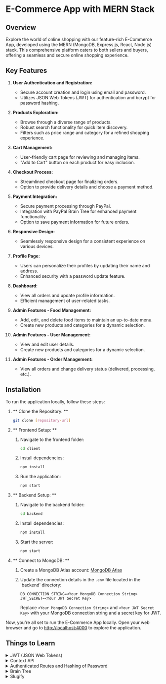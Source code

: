 # E-Commerce App with MERN Stack

## Overview

Explore the world of online shopping with our feature-rich E-Commerce App, developed using the MERN (MongoDB, Express.js, React, Node.js) stack. This comprehensive platform caters to both sellers and buyers, offering a seamless and secure online shopping experience.

## Key Features

1. **User Authentication and Registration:**
   - Secure account creation and login using email and password.
   - Utilizes JSON Web Tokens (JWT) for authentication and bcrypt for password hashing.

2. **Products Exploration:**
   - Browse through a diverse range of products.
   - Robust search functionality for quick item discovery.
   - Filters such as price range and category for a refined shopping experience.

3. **Cart Management:**
   - User-friendly cart page for reviewing and managing items.
   - "Add to Cart" button on each product for easy inclusion.

4. **Checkout Process:**
   - Streamlined checkout page for finalizing orders.
   - Option to provide delivery details and choose a payment method.

5. **Payment Integration:**
   - Secure payment processing through PayPal.
   - Integration with PayPal Brain Tree for enhanced payment functionality.
   - Option to save payment information for future orders.

6. **Responsive Design:**
   - Seamlessly responsive design for a consistent experience on various devices.

7. **Profile Page:**
   - Users can personalize their profiles by updating their name and address.
   - Enhanced security with a password update feature.

8. **Dashboard:**
   - View all orders and update profile information.
   - Efficient management of user-related tasks.

9. **Admin Features - Food Management:**
   - Add, edit, and delete food items to maintain an up-to-date menu.
   - Create new products and categories for a dynamic selection.

10. **Admin Features - User Management:**
    - View and edit user details.
    - Create new products and categories for a dynamic selection.

11. **Admin Features - Order Management:**
    - View all orders and change delivery status (delivered, processing, etc.).

## Installation

To run the application locally, follow these steps:

1. ** Clone the Repository: **

    ```bash
    git clone [repository-url]
    ```

2. ** Frontend Setup: **

    1. Navigate to the frontend folder:

        ```bash
        cd client
        ```

    2. Install dependencies:

        ```bash
        npm install
        ```

    3. Run the application:

        ```bash
        npm start
        ```

3. ** Backend Setup: **

    1. Navigate to the backend folder:

        ```bash
        cd backend
        ```

    2. Install dependencies:

        ```bash
        npm install
        ```

    3. Start the server:

        ```bash
        npm start
        ```

4. ** Connect to MongoDB: **

    1. Create a MongoDB Atlas account: [MongoDB Atlas](https://www.mongodb.com/cloud/atlas)
    2. Update the connection details in the `.env` file located in the 'backend' directory:

        ```env
        DB_CONNECTION_STRING=<Your MongoDB Connection String>
        JWT_SECRET=<Your JWT Secret Key>
        ```

        Replace `<Your MongoDB Connection String>` and `<Your JWT Secret Key>` with your MongoDB connection string and a secret key for JWT.

Now, you're all set to run the E-Commerce App locally. Open your web browser and go to [http://localhost:4000](http://localhost:4000) to explore the application.

## Things to Learn

<details>
  <summary>JWT (JSON Web Tokens)</summary>
  
  - **Concept of JWT:**
    - Understand the structure and purpose of JSON Web Tokens (JWT) in the context of web applications.
    
  - **Secure User Authentication:**
    - Learn how JWT is used for secure user authentication, including the generation, verification, and decoding of tokens.

</details>

<details>
  <summary>Context API</summary>
  
  - **State Management:**
    - Understand the role of the Context API in managing global state within a React application.
    
  - **Data Propagation:**
    - Explore how the Context API facilitates the propagation of data to components without the need for prop drilling.

</details>

<details>
  <summary>Authenticated Routes and Hashing of Password</summary>
  
  - **Authenticated Routes:**
    - Learn how to implement authenticated routes to restrict access to certain parts of a web application based on user authentication.

  - **Hashing of Password:**
    - Explore the importance of password hashing for security and learn how to implement password hashing in a web application.

</details>

<details>
  <summary>Brain Tree</summary>
  
  - **Payment Processing:**
    - Understand how Brain Tree can be integrated into web applications for secure and reliable payment processing.

  - **Payment Gateway Integration:**
    - Learn the steps involved in integrating Brain Tree as a payment gateway in your application.

</details>

<details>
  <summary>Slugify</summary>
  
  - **URL Slug Creation:**
    - Explore the concept of slugify and how it is used to generate URL-friendly slugs from user-provided content.

  - **SEO-Friendly URLs:**
    - Understand the importance of creating SEO-friendly URLs using slugify for better search engine optimization.

</details>

